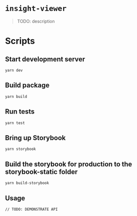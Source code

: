 # `insight-viewer`

> TODO: description

# Scripts
## Start development server
```shell
yarn dev
```
## Build package 
```shell
yarn build
```
## Run tests
```shell
yarn test
```
## Bring up Storybook
```shell
yarn storybook
```
## Build the storybook for production to the storybook-static folder
```shell
yarn build-storybook
```
## Usage

```
// TODO: DEMONSTRATE API
```
